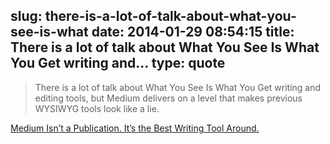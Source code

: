 slug: there-is-a-lot-of-talk-about-what-you-see-is-what
date: 2014-01-29 08:54:15
title: There is a lot of talk about What You See Is What You Get writing and...
type: quote
---

> There is a lot of talk about What You See Is What You Get writing and editing tools, but Medium delivers on a level that makes previous WYSIWYG tools look like a lie.

[Medium Isn’t a Publication. It’s the Best Writing Tool Around.](http://www.slate.com/blogs/moneybox/2013/12/16/what_is_medium_it_s_the_best_writing_tool_on_the_web_today.html)
